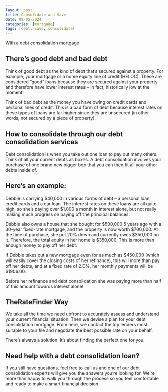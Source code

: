 ```yaml
---
layout: post
title: Consolidate and Save
date: 09-05-2024
categories: [mortgage]
tags: [debt, save, consolidate]
---
```


With a debt consolidation mortgage

## There’s good debt and bad debt

Think of good debt as the kind of debt that’s secured against a property. For example, your mortgage or a home equity line of credit (HELOC). These are considered “good” loans because they are secured against your property and therefore have lower interest rates – in fact, historically low at the moment!

Think of bad debt as the money you have owing on credit cards and personal lines of credit. This is a bad form of debt because interest rates on these types of loans are far higher since they are unsecured (in other words, not secured by a piece of property).

## How to consolidate through our debt consolidation services

Debt consolidation is when you take out one loan to pay out many others. Think of all your current debts as boxes. A debt consolidation involves your purchase of one brand new bigger box that you can then fit all your other debts inside of.

## Here’s an example:

Debbie is carrying $40,000 in various forms of debt – a personal loan, credit cards and a car loan. The interest rates on these loans are all quite high, so she’s paying over $1,000 a month in interest alone, but not really making much progress on paying off the principal balances.

Debbie also owns a house that she bought for $500,000 5 years ago with a 30-year fixed-rate mortgage, and the property is now worth $700,000. At the time of purchase, she put 20% down and currently owes $350,000 on it. Therefore, the total equity in her home is $350,000. This is more than enough money to pay off her debt.

If Debbie takes out a new mortgage even for as much as $450,000 (which will easily cover the closing costs of her refinance), this will more than pay off her debts, and at a fixed rate of 2.0%, her monthly payments will be $1906.00.

Before her refinance and debt consolidation she was paying more than half of this amount towards interest alone!


## TheRateFinder Way

We take all the time we need upfront to accurately assess and understand your current financial situation. Then we devise a plan for your debt consolidation mortgage. From here, we contact the top lenders most suitable to your file and negotiate the best possible rate on your behalf.

There’s always a solution. It’s about finding the perfect one for you.

## Need help with a debt consolidation loan?

If you still have questions, feel free to call us and one of our debt consolidation experts will give you the answers you’re looking for. We’re more than happy to walk you through the process so you feel comfortable and ready to make a smart financial decision.